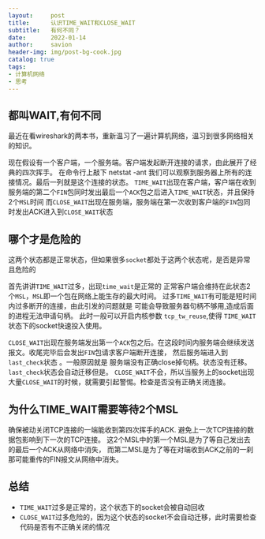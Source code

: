 ```yaml
---
layout:     post
title:      认识TIME_WAIT和CLOSE_WAIT 
subtitle:   有何不同？
date:       2022-01-14
author:     savion
header-img: img/post-bg-cook.jpg
catalog: true
tags:
- 计算机网络
- 思考
---
```



## 都叫WAIT,有何不同
最近在看wireshark的两本书，重新温习了一遍计算机网络，温习到很多网络相关的知识。

现在假设有一个客户端，一个服务端。客户端发起断开连接的请求，由此展开了经典的四次挥手。
在命令行上敲下 netstat -ant 我们可以观察到服务器上所有的连接情况。最后一列就是这个连接的状态。
`TIME_WAIT`出现在客户端，客户端在收到服务端的第二个`FIN`包同时发出最后一个`ACK`包之后进入`TIME_WAIT`状态，并且保持2个`MSL`时间
而`CLOSE_WAIT`出现在服务端，服务端在第一次收到客户端的`FIN`包同时发出ACK进入到`CLOSE_WAIT`状态

## 哪个才是危险的
这两个状态都是正常状态，但如果很多`socket`都处于这两个状态呢，是否是异常且危险的

首先讲讲`TIME_WAIT`过多，出现`time_wait`是正常的 正常客户端会维持在此状态2个`MSL`，`MSL`即一个包在网络上能生存的最大时间。
过多`TIME_WAIT`有可能是短时间内过多断开的连接，由此引发的问题就是 可能会导致服务器句柄不够用,造成后面的进程无法申请句柄。
此时一般可以开启内核参数 `tcp_tw_reuse`,使得 `TIME_WAIT`状态下的socket快速投入使用。

`CLOSE_WAIT`出现在服务端发出第一个`ACK`包之后。在这段时间内服务端会继续发送报文。收尾完毕后会发出`FIN`包请求客户端断开连接，
然后服务端进入到`last_check`状态 。一般原因就是 服务端没有正确close掉句柄。状态没有迁移。`last_check`状态会自动迁移但是。
`CLOSE_WAIT`不会，所以当服务上的socket出现大量`CLOSE_WAIT`的时候，就需要引起警惕。检查是否没有正确关闭连接。


## 为什么TIME_WAIT需要等待2个MSL

确保被动关闭TCP连接的一端能收到第四次挥手的ACK. 避免上一次TCP连接的数据包影响到下一次的TCP连接。
这2个MSL中的第一个MSL是为了等自己发出去的最后一个ACK从网络中消失，
而第二MSL是为了等在对端收到ACK之前的一刹那可能重传的FIN报文从网络中消失。


## 总结
- `TIME_WAIT`过多是正常的，这个状态下的socket会被自动回收
- `CLOSE_WAIT`过多危险的，因为这个状态的socket不会自动迁移，此时需要检查代码是否有不正确关闭的情况




